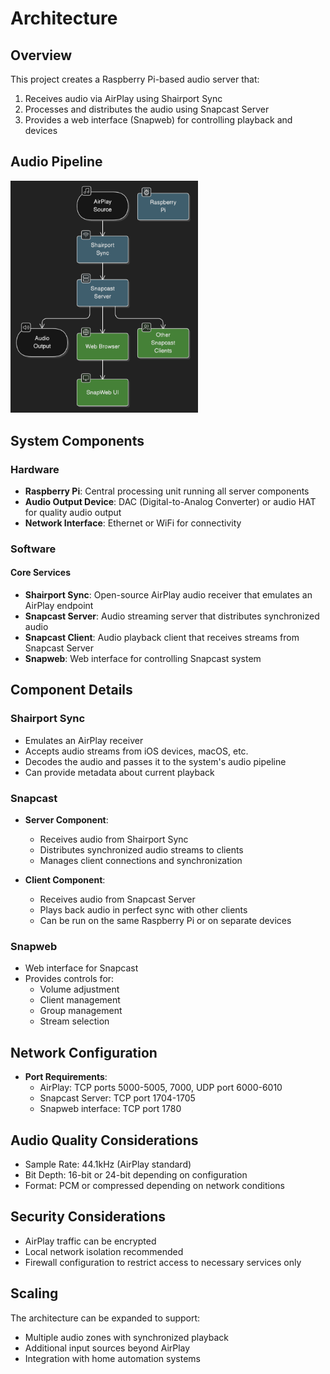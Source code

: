 # Architecture

## Overview

This project creates a Raspberry Pi-based audio server that:
1. Receives audio via AirPlay using Shairport Sync
2. Processes and distributes the audio using Snapcast Server
3. Provides a web interface (Snapweb) for controlling playback and devices

## Audio Pipeline

<img src="./assets/architecture.png" width="300">

## System Components

### Hardware
- **Raspberry Pi**: Central processing unit running all server components
- **Audio Output Device**: DAC (Digital-to-Analog Converter) or audio HAT for quality audio output
- **Network Interface**: Ethernet or WiFi for connectivity

### Software

#### Core Services
- **Shairport Sync**: Open-source AirPlay audio receiver that emulates an AirPlay endpoint
- **Snapcast Server**: Audio streaming server that distributes synchronized audio
- **Snapcast Client**: Audio playback client that receives streams from Snapcast Server
- **Snapweb**: Web interface for controlling Snapcast system

## Component Details

### Shairport Sync
- Emulates an AirPlay receiver
- Accepts audio streams from iOS devices, macOS, etc.
- Decodes the audio and passes it to the system's audio pipeline
- Can provide metadata about current playback

### Snapcast
- **Server Component**:
  - Receives audio from Shairport Sync
  - Distributes synchronized audio streams to clients
  - Manages client connections and synchronization
  
- **Client Component**:
  - Receives audio from Snapcast Server
  - Plays back audio in perfect sync with other clients
  - Can be run on the same Raspberry Pi or on separate devices

### Snapweb
- Web interface for Snapcast
- Provides controls for:
  - Volume adjustment
  - Client management
  - Group management
  - Stream selection

## Network Configuration

- **Port Requirements**:
  - AirPlay: TCP ports 5000-5005, 7000, UDP port 6000-6010
  - Snapcast Server: TCP port 1704-1705
  - Snapweb interface: TCP port 1780

## Audio Quality Considerations

- Sample Rate: 44.1kHz (AirPlay standard)
- Bit Depth: 16-bit or 24-bit depending on configuration
- Format: PCM or compressed depending on network conditions

## Security Considerations

- AirPlay traffic can be encrypted
- Local network isolation recommended
- Firewall configuration to restrict access to necessary services only

## Scaling

The architecture can be expanded to support:
- Multiple audio zones with synchronized playback
- Additional input sources beyond AirPlay
- Integration with home automation systems 